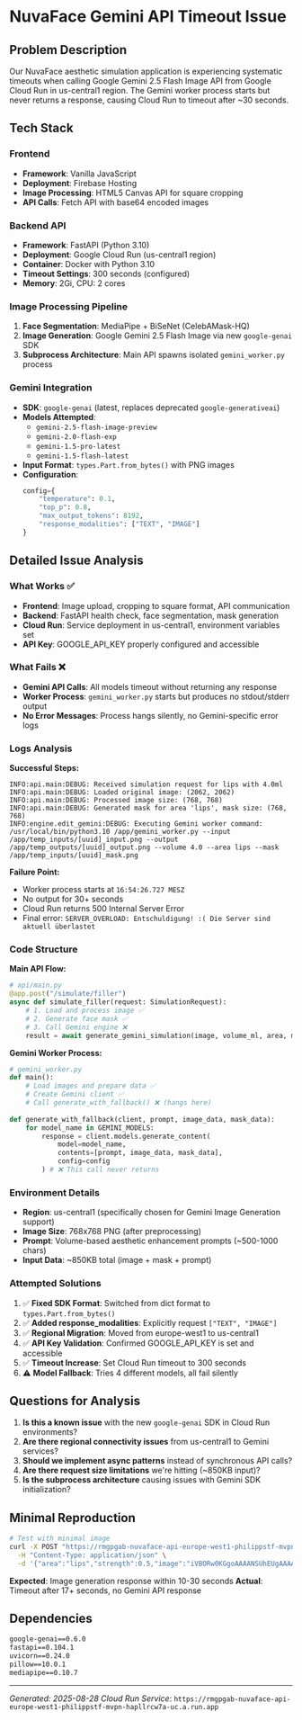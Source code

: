 # NuvaFace Gemini API Timeout Issue

## Problem Description

Our NuvaFace aesthetic simulation application is experiencing systematic timeouts when calling Google Gemini 2.5 Flash Image API from Google Cloud Run in us-central1 region. The Gemini worker process starts but never returns a response, causing Cloud Run to timeout after ~30 seconds.

## Tech Stack

### Frontend
- **Framework**: Vanilla JavaScript
- **Deployment**: Firebase Hosting
- **Image Processing**: HTML5 Canvas API for square cropping
- **API Calls**: Fetch API with base64 encoded images

### Backend API
- **Framework**: FastAPI (Python 3.10)
- **Deployment**: Google Cloud Run (us-central1 region)
- **Container**: Docker with Python 3.10
- **Timeout Settings**: 300 seconds (configured)
- **Memory**: 2Gi, CPU: 2 cores

### Image Processing Pipeline
1. **Face Segmentation**: MediaPipe + BiSeNet (CelebAMask-HQ)
2. **Image Generation**: Google Gemini 2.5 Flash Image via new `google-genai` SDK
3. **Subprocess Architecture**: Main API spawns isolated `gemini_worker.py` process

### Gemini Integration
- **SDK**: `google-genai` (latest, replaces deprecated `google-generativeai`)
- **Models Attempted**: 
  - `gemini-2.5-flash-image-preview`
  - `gemini-2.0-flash-exp`
  - `gemini-1.5-pro-latest`
  - `gemini-1.5-flash-latest`
- **Input Format**: `types.Part.from_bytes()` with PNG images
- **Configuration**: 
  ```python
  config={
      "temperature": 0.1,
      "top_p": 0.8,
      "max_output_tokens": 8192,
      "response_modalities": ["TEXT", "IMAGE"]
  }
  ```

## Detailed Issue Analysis

### What Works ✅
- **Frontend**: Image upload, cropping to square format, API communication
- **Backend**: FastAPI health check, face segmentation, mask generation
- **Cloud Run**: Service deployment in us-central1, environment variables set
- **API Key**: GOOGLE_API_KEY properly configured and accessible

### What Fails ❌
- **Gemini API Calls**: All models timeout without returning any response
- **Worker Process**: `gemini_worker.py` starts but produces no stdout/stderr output
- **No Error Messages**: Process hangs silently, no Gemini-specific error logs

### Logs Analysis

**Successful Steps:**
```
INFO:api.main:DEBUG: Received simulation request for lips with 4.0ml
INFO:api.main:DEBUG: Loaded original image: (2062, 2062)
INFO:api.main:DEBUG: Processed image size: (768, 768)
INFO:api.main:DEBUG: Generated mask for area 'lips', mask size: (768, 768)
INFO:engine.edit_gemini:DEBUG: Executing Gemini worker command: 
/usr/local/bin/python3.10 /app/gemini_worker.py --input /app/temp_inputs/[uuid]_input.png --output /app/temp_outputs/[uuid]_output.png --volume 4.0 --area lips --mask /app/temp_inputs/[uuid]_mask.png
```

**Failure Point:**
- Worker process starts at `16:54:26.727 MESZ`
- No output for 30+ seconds
- Cloud Run returns 500 Internal Server Error
- Final error: `SERVER_OVERLOAD: Entschuldigung! :( Die Server sind aktuell überlastet`

### Code Structure

**Main API Flow:**
```python
# api/main.py
@app.post("/simulate/filler")
async def simulate_filler(request: SimulationRequest):
    # 1. Load and process image ✅
    # 2. Generate face mask ✅  
    # 3. Call Gemini engine ❌
    result = await generate_gemini_simulation(image, volume_ml, area, mask)
```

**Gemini Worker Process:**
```python
# gemini_worker.py
def main():
    # Load images and prepare data ✅
    # Create Gemini client ✅
    # Call generate_with_fallback() ❌ (hangs here)
    
def generate_with_fallback(client, prompt, image_data, mask_data):
    for model_name in GEMINI_MODELS:
        response = client.models.generate_content(
            model=model_name,
            contents=[prompt, image_data, mask_data],
            config=config
        ) # ❌ This call never returns
```

### Environment Details

- **Region**: us-central1 (specifically chosen for Gemini Image Generation support)
- **Image Size**: 768x768 PNG (after preprocessing)
- **Prompt**: Volume-based aesthetic enhancement prompts (~500-1000 chars)
- **Input Data**: ~850KB total (image + mask + prompt)

### Attempted Solutions

1. ✅ **Fixed SDK Format**: Switched from dict format to `types.Part.from_bytes()`
2. ✅ **Added response_modalities**: Explicitly request `["TEXT", "IMAGE"]`
3. ✅ **Regional Migration**: Moved from europe-west1 to us-central1
4. ✅ **API Key Validation**: Confirmed GOOGLE_API_KEY is set and accessible
5. ✅ **Timeout Increase**: Set Cloud Run timeout to 300 seconds
6. ⚠️ **Model Fallback**: Tries 4 different models, all fail silently

## Questions for Analysis

1. **Is this a known issue** with the new `google-genai` SDK in Cloud Run environments?
2. **Are there regional connectivity issues** from us-central1 to Gemini services?
3. **Should we implement async patterns** instead of synchronous API calls?
4. **Are there request size limitations** we're hitting (~850KB input)?
5. **Is the subprocess architecture** causing issues with Gemini SDK initialization?

## Minimal Reproduction

```bash
# Test with minimal image
curl -X POST "https://rmgpgab-nuvaface-api-europe-west1-philippstf-mvpn-hapllrcw7a-uc.a.run.app/simulate/filler" \
  -H "Content-Type: application/json" \
  -d '{"area":"lips","strength":0.5,"image":"iVBORw0KGgoAAAANSUhEUgAAAAEAAAABCAYAAAAfFcSJAAAADUlEQVR42mNk+M9QDwADhgGAWjR9awAAAABJRU5ErkJggg=="}'
```

**Expected**: Image generation response within 10-30 seconds
**Actual**: Timeout after 17+ seconds, no Gemini API response

## Dependencies

```txt
google-genai==0.6.0
fastapi==0.104.1
uvicorn==0.24.0
pillow==10.0.1
mediapipe==0.10.7
```

---

*Generated: 2025-08-28*
*Cloud Run Service*: `https://rmgpgab-nuvaface-api-europe-west1-philippstf-mvpn-hapllrcw7a-uc.a.run.app`